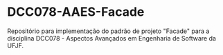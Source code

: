 # DCC078-AAES-Facade
Repositório para implementação do padrão de projeto "Facade" para a disciplina DCC078 - Aspectos Avançados em Engenharia de Software da UFJF.

